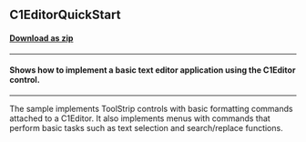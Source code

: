 ## C1EditorQuickStart
#### [Download as zip](https://grapecity.github.io/DownGit/#/home?url=https://github.com/GrapeCity/ComponentOne-WinForms-Samples/tree/master/NetFramework\XHtmlEditor\VB\C1EditorQuickStart)
____
#### Shows how to implement a basic text editor application using the C1Editor control.
____
The sample implements ToolStrip controls with basic formatting commands attached to a C1Editor. It also implements menus with commands that perform basic tasks such as text selection and search/replace functions. 